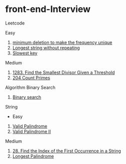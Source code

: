 # front-end-Interview
Leetcode

Easy
1.  [minimum deletion to make the frequency unique](https://github.com/pikkaa215/front-end-/blob/main/minimum%20deletion%20to%20make%20the%20frequency%20unique) 
2. [Longest string without repeating](https://github.com/pikkaa215/front-end-/blob/main/leetcode/Longest%20string%20without%20repeating%20characters)
3. [Slowest key](https://github.com/pikkaa215/front-end-/blob/main/leetcode/1629.%20Slowest%20Key)

Medium
1. [1283. Find the Smallest Divisor Given a Threshold](https://github.com/pikkaa215/front-end-/blob/main/leetcode/1283.%20Find%20the%20Smallest%20Divisor%20Given%20a%20Threshold)
2. [204 Count Primes](https://github.com/pikkaa215/front-end-/blob/main/leetcode/204.%20Count%20Primes)

Algorithm
Binary Search
1. [Binary search](https://github.com/pikkaa215/front-end-/blob/main/leetcode/704%20Binary%20search)

String

* Easy
1. [Valid Palindrome](https://github.com/pikkaa215/front-end-/blob/main/leetcode/125.%20Valid%20Palindrome)
2. [Valid Palindrome II](https://github.com/pikkaa215/front-end-/blob/main/leetcode/680.%20Valid%20Palindrome%20II)

Medium

1. [28. Find the Index of the First Occurrence in a String](https://github.com/pikkaa215/front-end-/blob/main/leetcode/28.%20Find%20the%20Index%20of%20the%20First%20Occurrence%20in%20a%20String)
2. [Longest Palindrome](https://github.com/pikkaa215/front-end-/blob/main/leetcode/5.%20Longest%20palindrome%20substring)

